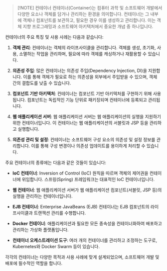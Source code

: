 

> [!NOTE]  컨테이너
> 컨테이너(Container)는 컴퓨터 과학 및 소프트웨어 개발에서 다양한 요소나 객체를 담거나 관리하는 환경을 의미합니다. 컨테이너는 그 내부에 객체나 컴포넌트를 보관하고, 필요한 경우 이를 생성하고 관리합니다. 이는 객체 지향 프로그래밍과 소프트웨어 아키텍처에서 중요한 개념 중 하나입니다.

컨테이너의 주요 특징 및 사용 사례는 다음과 같습니다:

1. **객체 관리**: 컨테이너는 객체의 라이프사이클을 관리합니다. 객체를 생성, 초기화, 사용, 소멸하는 작업을 관리하며, 필요에 따라 객체를 캐싱하거나 재활용할 수 있습니다.

2. **의존성 주입**: 많은 컨테이너는 의존성 주입(Dependency Injection, DI)을 지원합니다. 이를 통해 객체가 필요로 하는 의존성을 외부에서 주입받을 수 있으며, 객체 간의 결합도를 낮출 수 있습니다.

3. **컴포넌트 기반 아키텍처**: 컨테이너는 컴포넌트 기반 아키텍처를 구현하기 위해 사용됩니다. 컴포넌트는 독립적인 기능 단위로 패키징되며 컨테이너에 등록되고 관리됩니다.

4. **웹 애플리케이션 서버**: 웹 애플리케이션 서버는 웹 애플리케이션의 실행을 지원하기 위한 컨테이너입니다. 이 컨테이너는 웹 애플리케이션의 서블릿과 JSP 등을 관리하고 실행합니다.

5. **의존성 관리 및 설정**: 컨테이너는 소프트웨어 구성 요소의 의존성 및 설정 정보를 관리합니다. 이를 통해 구성 변경이나 의존성 업데이트를 용이하게 처리할 수 있습니다.

주요 컨테이너의 종류에는 다음과 같은 것들이 있습니다:

- **IoC 컨테이너**: Inversion of Control (IoC) 원칙을 따르며 객체의 제어권을 컨테이너에 위임합니다. 스프링(Spring) 프레임워크는 대표적인 IoC 컨테이너입니다.

- **웹 컨테이너**: 웹 애플리케이션 서버가 웹 애플리케이션 컴포넌트(서블릿, JSP 등)의 실행을 관리하는 컨테이너입니다.

- **EJB 컨테이너**: Enterprise JavaBeans (EJB) 컨테이너는 EJB 컴포넌트의 라이프사이클과 트랜잭션 관리를 수행합니다.

- **Docker 컨테이너**: 애플리케이션과 필요한 모든 종속성을 컨테이너화하여 배포하고 관리하는 가상화 플랫폼입니다.

- **컨테이너 오케스트레이션 도구**: 여러 개의 컨테이너를 관리하고 조정하는 도구로, Kubernetes와 Docker Swarm 등이 있습니다.

각각의 컨테이너는 다양한 목적과 사용 사례에 맞게 설계되었으며, 소프트웨어 개발 및 배포에 필수적인 역할을 합니다.

